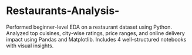 # Restaurants-Analysis-
Performed beginner-level EDA on a restaurant dataset using Python. Analyzed top cuisines, city-wise ratings, price ranges, and online delivery impact using Pandas and Matplotlib. Includes 4 well-structured notebooks with visual insights.
